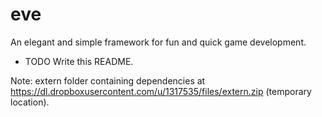 eve
=====

An elegant and simple framework for fun and quick game development.

* TODO Write this README.

Note: extern folder containing dependencies at https://dl.dropboxusercontent.com/u/1317535/files/extern.zip (temporary location).
